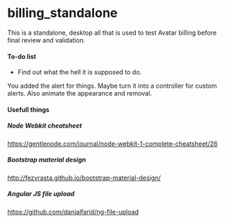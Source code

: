 # billing_standalone
This is a standalone, desktop all that is used to test Avatar billing before final review and validation.


#### To-do list

* Find out what the hell it is supposed to do.


You added the alert for things. Maybe turn it into a controller for custom alerts. Also animate the appearance and removal.


#### Usefull things

##### Node Webkit cheatsheet
https://gentlenode.com/journal/node-webkit-1-complete-cheatsheet/26

##### Bootstrap material design
http://fezvrasta.github.io/bootstrap-material-design/

##### Angular JS file upload
https://github.com/danialfarid/ng-file-upload
